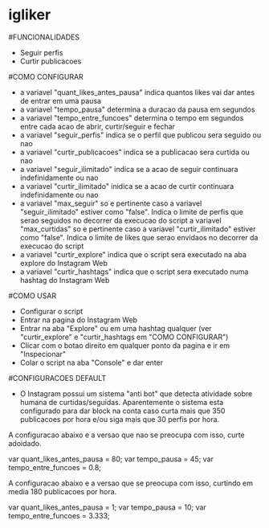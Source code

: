 # igliker

#FUNCIONALIDADES
- Seguir perfis
- Curtir publicacoes

#COMO CONFIGURAR
- a variavel "quant_likes_antes_pausa" indica quantos likes vai dar antes de entrar em uma pausa
- a variavel "tempo_pausa" determina a duracao da pausa em segundos
- a variavel "tempo_entre_funcoes" determina o tempo em segundos entre cada acao de abrir, curtir/seguir e fechar
- a variavel "seguir_perfis" indica se o perfil que publicou sera seguido ou nao
- a variavel "curtir_publicacoes" indica se a publicacao sera curtida ou nao
- a variavel "seguir_ilimitado" indica se a acao de seguir continuara indefinidamente ou nao
- a variavel "curtir_ilimitado" inidica se a acao de curtir continuara indefinidamente ou nao
- a variavel "max_seguir" so e pertinente caso a variavel "seguir_ilimitado" estiver como "false". Indica o limite de perfis que serao seguidos no decorrer da execucao do script
a variavel "max_curtidas" so e pertinente caso a variavel "curtir_ilimitado" estiver como "false". Indica o limite de likes que serao envidaos no decorrer da execucao do script
- a variavel "curtir_explore" indica que o script sera executado na aba explore do Instagram Web
- a variavel "curtir_hashtags" indica que o script sera executado numa hashtag do Instagram Web

#COMO USAR
- Configurar o script
- Entrar na pagina do Instagram Web
- Entrar na aba "Explore" ou em uma hashtag qualquer (ver "curtir_explore" e "curtir_hashtags em "COMO CONFIGURAR")
- Clicar com o botao direito em qualquer ponto da pagina e ir em "Inspecionar"
- Colar o script na aba "Console" e dar enter

#CONFIGURACOES DEFAULT
- O Instagram possui um sistema "anti bot" que detecta atividade sobre humana de curtidas/seguidas. Aparentemente o sistema esta configurado para dar block na conta caso curta mais que 350 publicacoes por hora e/ou siga mais que 30 perfis por hora. 

A configuracao abaixo e a versao que nao se preocupa com isso, curte adoidado.

var quant_likes_antes_pausa = 80; 
var tempo_pausa = 45; 
var tempo_entre_funcoes = 0.8; 

A configuracao abaixo e a versao que se preocupa com isso, curtindo em media 180 publicacoes por hora.

var quant_likes_antes_pausa = 1; 
var tempo_pausa = 10; 
var tempo_entre_funcoes = 3.333; 
